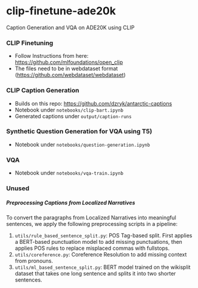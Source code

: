 # clip-finetune-ade20k
Caption Generation and VQA on ADE20K using CLIP


### CLIP Finetuning
- Follow Instructions from here: https://github.com/mlfoundations/open_clip
- The files need to be in webdataset format (https://github.com/webdataset/webdataset)

### CLIP Caption Generation
- Builds on this repo: https://github.com/dzryk/antarctic-captions
- Notebook under `notebooks/clip-bart.ipynb`
- Generated captions under `output/caption-runs`

### Synthetic Question Generation for VQA using T5)
- Notebook under `notebooks/question-generation.ipynb`

### VQA
- Notebook under `notebooks/vqa-train.ipynb`


### Unused 
##### Preprocessing Captions from Localized Narratives
To convert the paragraphs from Localized Narratives into meaningful sentences, we apply the following preprocessing scripts in a pipeline:

1. ```utils/rule_based_sentence_split.py```: POS Tag-based split. First applies a BERT-based punctuation model to add missing punctuations, then applies POS rules to replace misplaced commas with fullstops. 
2. ```utils/coreference.py```: Coreference Resolution to add missing context from pronouns.  
3. ```utils/ml_based_sentence_split.py```: BERT model trained on the wikisplit dataset that takes one long sentence and splits it into two shorter sentences.
